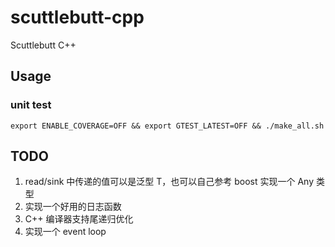 # scuttlebutt-cpp
Scuttlebutt C++

## Usage
### unit test
```
export ENABLE_COVERAGE=OFF && export GTEST_LATEST=OFF && ./make_all.sh
```


## TODO
1. read/sink 中传递的值可以是泛型 T，也可以自己参考 boost 实现一个 Any 类型
2. 实现一个好用的日志函数
3. C++ 编译器支持尾递归优化
4. 实现一个 event loop

